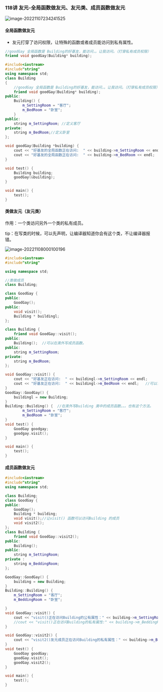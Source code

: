 ### 118讲 友元-全局函数做友元、友元类、成员函数做友元

![image-20221107234241525](C:\Users\14163\AppData\Roaming\Typora\typora-user-images\image-20221107234241525.png)



#### 全局函数做友元

- 友元打穿了访问权限，让特殊的函数或者成员能访问到私有属性。

```c++
//goodGay 全局函数是 Building的好基友，能访问，。让我访问。（打穿私有成员权限）
friend void goodGay(Building* building);
```

```c++
#include<iostream>
#include"string"
using namespace std;
class Building
{
	//goodGay 全局函数是 Building的好基友，能访问，。让我访问。（打穿私有成员权限）
	friend void goodGay(Building* building);
public:
	Building() {
		m_SettingRoom = "客厅";
		m_BedRoom = "卧室";
	}
public:
	string m_SettingRoom; //定义客厅
private:
	string m_BedRoom;//定义卧室
};

void goodGay(Building *building) {
	cout << "好基友的全局函数正在访问:	" << building->m_SettingRoom << endl;
	cout << "好基友的全局函数正在访问:	" << building->m_BedRoom << endl;
}

void test() {
	Building building;
	goodGay(&building);
}

void main() {
	test();
}
```



#### 类做友元（友元类）

 作用：一个类访问另外一个类的私有成员。



tip：在写类的时候，可以先声明，让编译器知道你会有这个类，不让编译器报错。

![image-20221108000100196](C:\Users\14163\Desktop\C++学习笔记\image-20221108000100196.png)

```c++
#include<iostream>
#include"string"

using namespace std;

//类做成员
class Building;

class GoodGay {
public:
	GoodGay();
public:
	void visit();
	Building * buildingl;
};

class Building {
	friend void GoodGay::visit();
public:
	Building();  //可以在类外写成员函数。
public:
	string m_SettingRoom;
private:
	string m_BedRoom;
};

void GoodGay::visit() {
	cout << "好基友正在访问:  " << buildingl->m_SettingRoom << endl;
	cout << "好基友正在访问:  " << buildingl->m_BedRoom << endl;   //可以访问私有属性
}
GoodGay::GoodGay() {
	buildingl = new Building;
}
Building::Building() {  //在类外写Building 类中的成员函数。。。也有这个方法。
		m_SettingRoom = "客厅";
		m_BedRoom = "卧室";
}
void test() {
	GoodGay goodgay;
	goodgay.visit();
}

void main() {
	test();
}
```



#### 成员函数做友元



```c++
#include<iostream>
#include"string"
using namespace std;

class Building;
class GoodGay {
public:
	GoodGay();
	Building * building;
	void visit();//让visit() 函数可以访问Building 的成员
	void visit2();
};
class Building {
	friend void GoodGay::visit2();
public:
	Building();
public:
	string m_SettingRoom;
private :
	string m_BeddingRoom;
};

GoodGay::GoodGay() {
	building = new Building;
}
Building::Building() {
	m_SettingRoom = "客厅";
	m_BeddingRoom = "卧室";

}
void GoodGay::visit() {
	cout << "visit()正在访问Building的公有属性：" << building->m_SettingRoom << endl;
	//cout << "visit()正在访问Building的私有属性:" << building->m_BeddingRoom << endl;//报错，不可访问
}

void GoodGay::visit2() {
	cout << "visit2()友元成员正在访问Building的私有属性：" << building->m_BeddingRoom << endl;
}
void test() {
	GoodGay goodGay;
	goodGay.visit();
	goodGay.visit2();
}

void main() {
	test();
}
```

























































